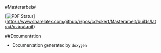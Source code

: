 #Masterarbeit#

[![PDF Status](https://www.sharelatex.com/github/repos/cdeckert/Masterarbeit/builds/latest/badge.svg)] (https://www.sharelatex.com/github/repos/cdeckert/Masterarbeit/builds/latest/output.pdf)


##Documentation

* Documentation generated by `doxygen`